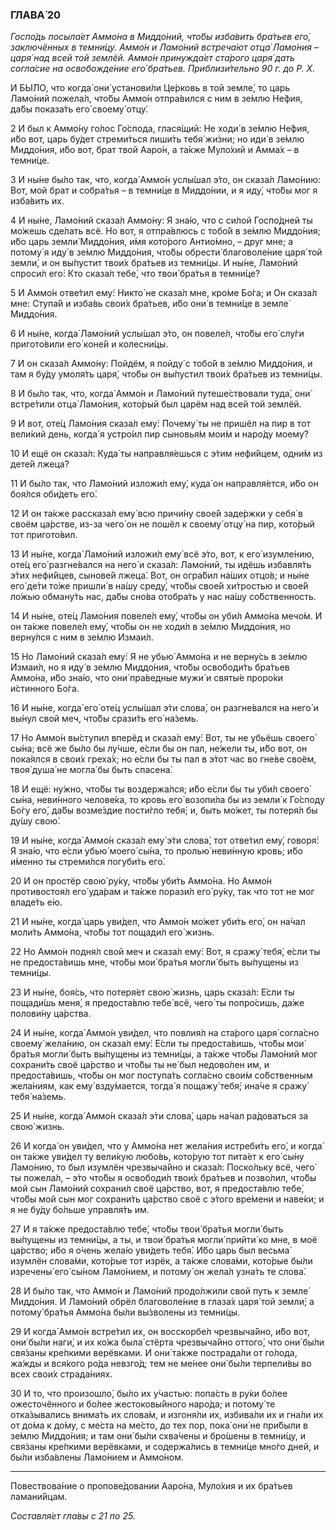 ### ГЛАВА́ 20

_Госпо́дь посыла́ет Аммо́на в Миддо́ний, что́бы изба́вить бра́тьев его́, заключённых в темни́цу. Аммо́н и Ламо́ний встреча́ют отца́ Ламо́ния – царя́ над всей той землёй. Аммо́н принужда́ет ста́рого царя́ дать согла́сие на освобожде́ние его́ бра́тьев. Приблизи́тельно 90 г. до Р. Х._

И БЫ́ЛО, что когда́ они́ установи́ли Це́рковь в той земле́, то царь Ламо́ний пожела́л, что́бы Аммо́н отпра́вился с ним в зе́млю Не́фия, да́бы показа́ть его́ своему́ отцу́.

2 И был к Аммо́ну го́лос Го́спода, глася́щий: Не ходи́ в зе́млю Не́фия, и́бо вот, царь бу́дет стреми́ться лиши́ть тебя́ жи́зни; но иди́ в зе́млю Миддо́ния, и́бо вот, брат твой Ааро́н, а та́кже Муло́хий и Амма́х – в темни́це.

3 И ны́не бы́ло так, что, когда́ Аммо́н услы́шал э́то, он сказа́л Ламо́нию: Вот, мой брат и собра́тья – в темни́це в Миддо́нии, и я иду́, что́бы мог я изба́вить их.

4 И ны́не, Ламо́ний сказа́л Аммо́ну: Я зна́ю, что с си́лой Госпо́дней ты мо́жешь сде́лать всё. Но вот, я отпра́влюсь с тобо́й в зе́млю Миддо́ния; и́бо царь земли́ Миддо́ния, и́мя кото́рого Антио́мно, – друг мне; а потому́ я иду́ в зе́млю Миддо́ния, что́бы обрести́ благоволе́ние царя́ той земли́, и он вы́пустит твои́х бра́тьев из темни́цы. И ны́не, Ламо́ний спроси́л его́: Кто сказа́л тебе́, что твои́ бра́тья в темни́це?

5 И Аммо́н отве́тил ему́: Никто́ не сказа́л мне, кро́ме Бо́га; и Он сказа́л мне: Ступа́й и изба́вь свои́х бра́тьев, и́бо они́ в темни́це в земле́ Миддо́ния.

6 И ны́не, когда́ Ламо́ний услы́шал э́то, он повеле́л, что́бы его́ слу́ги пригото́вили его́ коне́й и колесни́цы.

7 И он сказа́л Аммо́ну: Пойдём, я пойду́ с тобо́й в зе́млю Миддо́ния, и там я бу́ду умоля́ть царя́, что́бы он вы́пустил твои́х бра́тьев из темни́цы.

8 И бы́ло так, что, когда́ Аммо́н и Ламо́ний путеше́ствовали туда́, они́ встре́тили отца́ Ламо́ния, кото́рый был царём над всей той землёй.

9 И вот, оте́ц Ламо́ния сказа́л ему́: Почему́ ты не пришёл на пир в тот вели́кий день, когда́ я устро́ил пир сыновья́м мои́м и наро́ду моему́?

10 И ещё он сказа́л: Куда́ ты направля́ешься с э́тим нефи́йцем, одни́м из дете́й лжеца́?

11 И бы́ло так, что Ламо́ний изложи́л ему́, куда́ он направля́ется, и́бо он боя́лся оби́деть его́.

12 И он та́кже рассказа́л ему́ всю причи́ну свое́й заде́ржки у себя́ в своём ца́рстве, из-за чего́ он не пошёл к своему́ отцу́ на пир, кото́рый тот пригото́вил.

13 И ны́не, когда́ Ламо́ний изложи́л ему́ всё э́то, вот, к его́ изумле́нию, оте́ц его́ разгне́вался на него́ и сказа́л: Ламо́ний, ты идёшь избавля́ть э́тих нефи́йцев, сынове́й лжеца́. Вот, он огра́бил на́ших отцо́в; и ны́не его́ де́ти то́же пришли́ в на́шу среду́, что́бы свое́й хи́тростью и свое́й ло́жью обману́ть нас, да́бы сно́ва отобра́ть у нас на́шу со́бственность.

14 И ны́не, оте́ц Ламо́ния повеле́л ему́, что́бы он уби́л Аммо́на мечо́м. И он та́кже повеле́л ему́, что́бы он не ходи́л в зе́млю Миддо́ния, но верну́лся с ним в зе́млю Измаи́л.

15 Но Ламо́ний сказа́л ему́: Я не убью́ Аммо́на и не верну́сь в зе́млю Измаи́л, но я иду́ в зе́млю Миддо́ния, что́бы освободи́ть бра́тьев Аммо́на, и́бо зна́ю, что они́ пра́ведные мужи́ и святы́е проро́ки и́стинного Бо́га.

16 И ны́не, когда́ его́ оте́ц услы́шал э́ти слова́, он разгне́вался на него́ и вы́нул свой меч, что́бы срази́ть его́ на́земь.

17 Но Аммо́н вы́ступил вперёд и сказа́л ему́: Вот, ты не убьёшь своего́ сы́на; всё же бы́ло бы лу́чше, е́сли бы он пал, не́жели ты, и́бо вот, он пока́ялся в свои́х греха́х; но е́сли бы ты пал в э́тот час во гне́ве своём, твоя́ душа́ не могла́ бы быть спасена́.

18 И ещё: ну́жно, что́бы ты воздержа́лся; и́бо е́сли бы ты уби́л своего́ сы́на, неви́нного челове́ка, то кровь его́ возопи́ла бы из земли́ к Го́споду Бо́гу его́, да́бы возме́здие пости́гло тебя́; и, быть мо́жет, ты потеря́л бы ду́шу свою́.

19 И ны́не, когда́ Аммо́н сказа́л ему́ э́ти слова́, тот отве́тил ему́, говоря́: Я зна́ю, что е́сли убью́ моего́ сы́на, то пролью́ неви́нную кровь; и́бо и́менно ты стреми́лся погуби́ть его́.

20 И он простёр свою́ ру́ку, что́бы уби́ть Аммо́на. Но Аммо́н противостоя́л его́ уда́рам и та́кже порази́л его́ ру́ку, так что тот не мог владе́ть е́ю.

21 И ны́не, когда́ царь уви́дел, что Аммо́н мо́жет уби́ть его́, он на́чал моли́ть Аммо́на, что́бы тот пощади́л его́ жизнь.

22 Но Аммо́н подня́л свой меч и сказа́л ему́: Вот, я сражу́ тебя́, е́сли ты не предоста́вишь мне, что́бы мои́ бра́тья могли́ быть вы́пущены из темни́цы.

23 И ны́не, боя́сь, что потеря́ет свою́ жизнь, царь сказа́л: Е́сли ты пощади́шь меня́, я предоста́влю тебе́ всё, чего́ ты попро́сишь, да́же полови́ну ца́рства.

24 И ны́не, когда́ Аммо́н уви́дел, что повлия́л на ста́рого царя́ согла́сно своему́ жела́нию, он сказа́л ему́: Е́сли ты предоста́вишь, что́бы мои́ бра́тья могли́ быть вы́пущены из темни́цы, а та́кже что́бы Ламо́ний мог сохрани́ть своё ца́рство и что́бы ты не́ был недово́лен им, и предоста́вишь, что́бы он мог поступа́ть согла́сно свои́м со́бственным жела́ниям, как ему́ взду́мается, тогда́ я пощажу́ тебя́; ина́че я сражу́ тебя́ на́земь.

25 И ны́не, когда́ Аммо́н сказа́л э́ти слова́, царь на́чал ра́доваться за свою́ жизнь.

26 И когда́ он уви́дел, что у Аммо́на нет жела́ния истреби́ть его́, и когда́ он та́кже уви́дел ту вели́кую любо́вь, кото́рую тот пита́ет к его́ сы́ну Ламо́нию, то был изумлён чрезвыча́йно и сказа́л: Поско́льку всё, чего́ ты пожела́л, – э́то что́бы я освободи́л твои́х бра́тьев и позво́лил, что́бы мой сын Ламо́ний сохрани́л своё ца́рство, вот, я предоста́влю тебе́, что́бы мой сын мог сохрани́ть ца́рство своё с э́того вре́мени и наве́ки; и я не бу́ду бо́льше управля́ть им.

27 И я та́кже предоста́влю тебе́, что́бы твои́ бра́тья могли́ быть вы́пущены из темни́цы, а ты, и твои́ бра́тья могли́ прийти́ ко мне, в моё ца́рство; и́бо я о́чень жела́ю уви́деть тебя́. И́бо царь был весьма́ изумлён слова́ми, кото́рые тот изрёк, а та́кже слова́ми, кото́рые бы́ли изречены́ его́ сы́ном Ламо́нием, и потому́ он жела́л узна́ть те слова́.

28 И бы́ло так, что Аммо́н и Ламо́ний продо́лжили свой путь к земле́ Миддо́ния. И Ламо́ний обрёл благоволе́ние в глаза́х царя́ той земли́; а потому́ бра́тья Аммо́на бы́ли вы́зволены из темни́цы.

29 И когда́ Аммо́н встре́тил их, он восскорбе́л чрезвыча́йно, и́бо вот, они́ бы́ли наги́, и их ко́жа была́ стёрта чрезвыча́йно оттого́, что они́ бы́ли свя́заны кре́пкими верёвками. И они́ та́кже пострада́ли от го́лода, жа́жды и вся́кого ро́да невзго́д; тем не ме́нее они́ бы́ли терпели́вы во всех свои́х страда́ниях.

30 И то, что произошло́, бы́ло их у́частью: попа́сть в ру́ки бо́лее ожесточённого и бо́лее жестоковы́йного наро́да; и потому́ те отка́зывались внима́ть их слова́м, и изгоня́ли их, избива́ли их и гна́ли их от до́ма к до́му, с ме́ста на ме́сто, до тех пор, пока́ они́ не при́были в зе́млю Миддо́ния; и там они́ бы́ли схва́чены и бро́шены в темни́цу, и свя́заны кре́пкими верёвками, и содержа́лись в темни́це мно́го дней, и бы́ли изба́влены Ламо́нием и Аммо́ном.

---

Повествова́ние о пропове́довании Ааро́на, Муло́хия и их бра́тьев ламани́йцам.

_Составля́ет гла́вы с 21 по 25._
